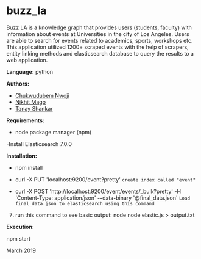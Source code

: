 # buzz_la

Buzz LA is a knowledge graph that provides users (students, faculty) with information about events at Universities in the city of Los Angeles. Users are  able to search for events related to  academics, sports, workshops etc. This application utilized 1200+ scraped events with the help of scrapers, entity linking methods and elasticsearch database to query the results to a web application.

**Language:** python

**Authors:**

- [Chukwudubem Nwoji](https://github.com/Chukudubem)
- [Nikhit Mago](https://github.com/nikhitmago)
- [Tanay Shankar](https://github.com/tanaysh7)

**Requirements:**

- node package manager (npm)

-Install Elasticsearch 7.0.0

**Installation:**

- npm install

- curl -X PUT 'localhost:9200/event?pretty' `create index called "event"`

- curl -X POST 'http://localhost:9200/event/events/_bulk?pretty' -H 'Content-Type: application/json' --data-binary '@final_data.json' `Load final_data.json to elasticsearch using this command`

7) run this command to see basic output: node node elastic.js > output.txt


**Execution:**

npm start


March 2019

